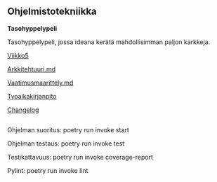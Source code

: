 ## Ohjelmistotekniikka 

**Tasohyppelypeli**

Tasohyppelypeli, jossa ideana kerätä mahdollisimman paljon karkkeja.


[Viikko5](https://github.com/ElisaMero/ot_harjoitustyo/releases/tag/viikko5)


[Arkkitehtuuri.md](https://github.com/ElisaMero/ot_harjoitustyo/blob/master/dokumentaatio/arkkitehtuuri.md)

[Vaatimusmaarittely.md](https://github.com/ElisaMero/ot_harjoitustyo/blob/master/dokumentaatio/vaatimusmaarittely.md)

[Tyoaikakirjanpito](https://github.com/ElisaMero/ot_harjoitustyo/blob/master/dokumentaatio/tyoaikakirjanpito.md)

[Changelog](https://github.com/ElisaMero/ot_harjoitustyo/blob/master/dokumentaatio/changelog.md)


##

Ohjelman suoritus: poetry run invoke start

Ohjelman testaus: poetry run invoke test

Testikattavuus: poetry run invoke coverage-report

Pylint: poetry run invoke lint

